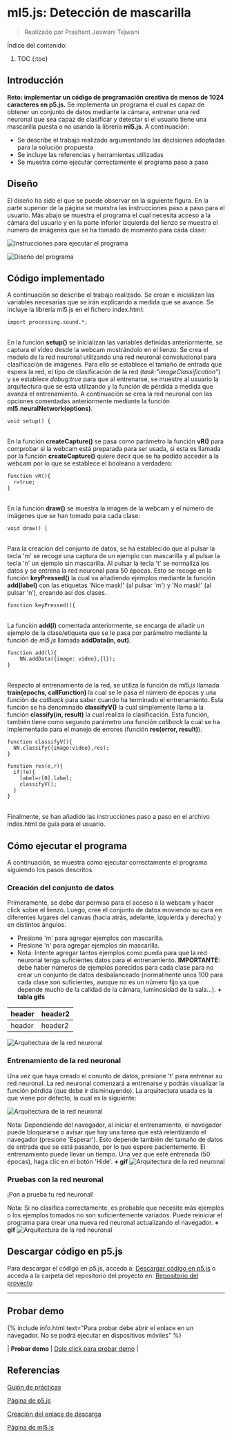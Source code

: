 # ml5.js: Detección de mascarilla
> Realizado por Prashant Jeswani Tejwani

Índice del contenido:

1. TOC
{:toc}

## Introducción
**Reto: implementar un código de programación creativa de menos de 1024 caracteres en p5.js.**
Se implementa un programa el cual es capaz de obtener un conjunto de datos mediante la cámara, entrenar una red neuronal que sea capaz de clasificar y detectar si el usuario tiene una mascarilla puesta o no usando la librería **ml5.js**. A continuación:

* Se describe el trabajo realizado argumentando las decisiones adoptadas para la solución propuesta
* Se incluye las referencias y herramientas utilizadas
* Se muestra cómo ejecutar correctamente el programa paso a paso

## Diseño 

El diseño ha sido el que se puede observar en la siguiente figura. En la parte superior de la página se muestra las instrucciones paso a paso para el usuario. Más abajo se muestra el programa el cual necesita acceso a la cámara del usuario y en la parte inferior izquierda del lienzo se muestra el número de imágenes que se ha tomado de momento para cada clase:

![](/My-Processing-Book/images/mask_detection/mask_detection_instruction.PNG "Instrucciones para ejecutar el programa")

![](/My-Processing-Book/images/mask_detection/mask_detection.PNG "Diseño del programa")

## Código implementado

A continuación se describe el trabajo realizado. Se crean e inicializan las variables necesarias que se irán explicando a medida que se avance. Se incluye la librería ml5.js en el fichero index.html:

    import processing.sound.*;


<br>En la función **setup()** se inicializan las variables definidas anteriormente, se captura el video desde la webcam mostrándolo en el lienzo. Se crea el modelo de la red neuronal utilizando una red neuronal convolucional para clasificación de imágenes. Para ello se establece el tamaño de entrada que espera la red, el tipo de clasificación de la red (*task:"imageClassification"*) y se establece *debug:true* para que al entrenarse, se muestre al usuario la arquitectura que se está utilizando y la función de pérdida a medida que avanza el entrenamiento. A continuación se crea la red neuronal con las opciones comentadas anteriormente mediante la función **ml5.neuralNetwork(options)**.

    void setup() {
    

<br>En la función **createCapture()** se pasa como parámetro la función **vR()** para comprobar si la webcam está preparada para ser usada, si esta es llamada por la función **createCapture()** quiere decir que se ha podido acceder a la webcam por lo que se establece el booleano a verdadero:
    
    function vR(){
      r=true;
    }

<br>En la función **draw()** se muestra la imagen de la webcam y el número de imágenes que se han tomado para cada clase: 

    void draw() {


<br>Para la creación del conjunto de datos, se ha establecido que al pulsar la tecla 'm' se recoge una captura de un ejemplo con mascarilla y al pulsar la tecla 'n' un ejemplo sin mascarilla. Al pulsar la tecla 't' se normaliza los datos y se entrena la red neuronal para 50 épocas. Esto se recoge en la función **keyPressed()** la cual va añadiendo ejemplos mediante la función **add(label)** con las etiquetas 'Nice mask!' (al pulsar 'm') y 'No mask!' (al pulsar 'n'), creando así dos clases. 

    function keyPressed(){


<br>La función **add(l)** comentada anteriormente, se encarga de añadir un ejemplo de la clase/etiqueta que se le pasa por parámetro mediante la función de *ml5.js* llamada **addData(in, out)**.

    function add(l){
        NN.addData({image: video},{l});
    }

<br>Respecto al entrenamiento de la red, se utiliza la función de *ml5.js* llamada **train(epochs, callFunction)** la cual se le pasa el número de épocas y una función de *callback* para saber cuando ha terminado el entrenamiento. Esta función se ha denominado **classifyV()** la cual simplemente llama a la función **classify(in, result)** la cual realiza la clasificación. Esta función, también tiene como segundo parámetro una función *callback* la cual se ha implementado para el manejo de errores (función **res(error, result)**).

    function classifyV(){
      NN.classify({image:video},res);
    }
    
    function res(e,r){
      if(!e){
        label=r[0].label;
        classifyV();
      }
    }

<br>Finalmente, se han añadido las instrucciones paso a paso en el archivo index.html de guía para el usuario.

## Cómo ejecutar el programa
A continuación, se muestra cómo ejecutar correctamente el programa siguiendo los pasos descritos.

### Creación del conjunto de datos
Primeramente, se debe dar permiso para el acceso a la webcam y hacer click sobre el lienzo. Luego, cree el conjunto de datos moviendo su cara en diferentes lugares del canvas (hacia atrás, adelante, izquierda y derecha) y en distintos ángulos. 
* Presione 'm' para agregar ejemplos con mascarilla.
* Presione 'n' para agregar ejemplos sin mascarilla.
* Nota: Intente agregar tantos ejemplos como pueda para que la red neuronal tenga suficientes datos para el entrenamiento. **IMPORTANTE:** debe haber números de ejemplos parecidos para cada clase para no crear un conjunto de datos desbalanceado (normalmente unos 100 para cada clase son suficientes, aunque no es un número fijo ya que depende mucho de la calidad de la cámara, luminosidad de la sala...). 
**+ tabla gifs**

| header | header2 |
| - | - |
| header | header2 |
 
![](/My-Processing-Book/images/mask_detection/model_architecture.PNG "Arquitectura de la red neuronal")

### Entrenamiento de la red neuronal
Una vez que haya creado el conunto de datos, presione 't' para entrenar su red neuronal. La red neuronal comenzará a entrenarse y podrás visualizar la función pérdida (que debe ir disminuyendo). La arquitectura usada es la que viene por defecto, la cual es la siguiente:


![](/My-Processing-Book/images/mask_detection/model_architecture.PNG "Arquitectura de la red neuronal")

Nota: Dependiendo del navegador, al iniciar el entrenamiento, el navegador puede bloquearse o avisar que hay una tarea que está relentizando el navegador (presione 'Esperar'). Esto depende también del tamaño de datos de entrada que se está pasando, por lo que espere pacientemente. El entrenamiento puede llevar un tiempo.
Una vez que esté entrenada (50 épocas), haga clic en el botón 'Hide'.
**+ gif**
![](/My-Processing-Book/images/mask_detection/model_architecture.PNG "Arquitectura de la red neuronal")

### Pruebas con la red neuronal
¡Pon a prueba tu red neuronal!

Nota: Si no clasifica correctamente, es probable que necesite más ejemplos o los ejemplos tomados no son suficientemente variados. Puede reiniciar el programa para crear una nueva red neuronal actualizando el navegador. 
**+ gif**
![](/My-Processing-Book/images/mask_detection/model_architecture.PNG "Arquitectura de la red neuronal")


## Descargar código en p5.js
Para descargar el código en p5.js, acceda a: <a href="https://downgit.github.io/#/home?url=https://github.com/Prashant-JT/My-Processing-Book/tree/master/projects/mask_detection">Descargar código en p5.js</a> o acceda a la carpeta del repositorio del proyecto en: <a href="https://github.com/Prashant-JT/My-Processing-Book/tree/master/projects/mask_detection">Repositorio del proyecto</a>

---

## Probar demo 
{% include info.html text="Para probar debe abrir el enlace en un navegador. No se podrá ejecutar en dispositivos móviles" %}

| **Probar demo** | <a href="https://editor.p5js.org/Prashant-JT/full/cdnNL5Oqx">Dale click para probar demo</a> |

## Referencias

[Guión de prácticas](https://ncvt-aep.ulpgc.es/cv/ulpgctp21/pluginfile.php/412240/mod_resource/content/37/CIU_Pr_cticas.pdf)

[Página de p5.js](https://p5js.org/es/)

[Creación del enlace de descarga](https://downgit.github.io/#/home)

[Página de ml5.js](https://ml5js.org/)
